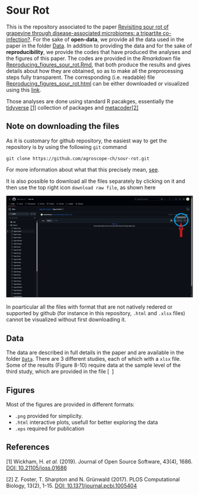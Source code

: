 # Sour Rot

This is the repository associated to the paper [Revisiting sour rot of grapevine through disease-associated microbiomes: a tripartite co-infection?](https://www.biorxiv.org/content/10.1101/2024.09.19.613941v1). For the sake of **open-data**, we provide all the data used in the paper in the folder [Data](https://github.com/agroscope-ch/sour-rot/tree/master/Data). 
In addition to providing the data and for the sake of **reproducibility**, we provide the codes that have produced the analyses and the figures of this paper. The codes are provided in the _Rmarkdown_ file [Reproducing_figures_sour_rot.Rmd](https://github.com/agroscope-ch/sour-rot/blob/master/Reproducing_figures_sour_rot.Rmd), that both produce the results and gives details about how they are obtained, so as to make all the preprocessing steps fully transparent. The corresponding (i.e. readable) file [Reproducing_figures_sour_rot.html](https://github.com/agroscope-ch/sour-rot/blob/master/Reproducing_figures_sour_rot.html) can be either downloaded or visualized using this [link](https://html-preview.github.io/?url=https://github.com/agroscope-ch/sour-rot/blob/master/Reproducing_figures_sour_rot.html).

Those analyses are done using standard R pacakges, essentially the [tidyverse](https://www.tidyverse.org/) [[1]](#1)  collection of packages and [metacoder](https://grunwaldlab.github.io/metacoder_documentation/index.html)[[2]](#2)

## Note on downloading the files

As it is customary for github repository, the easiest way to get the repository is by using the following `git` command

```
git clone https://github.com/agroscope-ch/sour-rot.git 
```
For more information about what that this precisely mean, [see](https://github.com/git-guides/git-clone).

It is also possible to download all the files separately by clicking on it and then use the top right icon `download raw file`, as shown here

![](./Figures/Download_file_github.png)

In poarticular all the files with format that are not natively redered or supported by github (for instance in this repository, `.html` and `.xlsx` files) cannot be visualized without first downloading it. 

## Data

The data are described in full details in the paper and are available in the folder [`Data`](https://github.com/agroscope-ch/sour-rot/tree/master/Data). There are 3 different studies, each of which with a `xlsx` file. Some of the results (Figure 8-10) require data at the sample level of the third study, which are provided in the file [` `]

## Figures

Most of the figures are provided in different formats: 

- `.png` provided for simplicity. 
- `.html` interactive plots, usefull for better exploring the data
- `.eps` required for publication


## References

<a id="1">[1]</a> 
Wickham, H. _et al._ (2019). 
Journal of Open Source Software, 43(4), 1686. [DOI: 10.21105/joss.01686](https://doi.org/10.21105/joss.01686)

<a id="2">[2]</a> 
Z. Foster, T. Sharpton and N. Grünwald (2017). 
PLOS Computational Biology, 13(2), 1-15. [DOI: 10.1371/journal.pcbi.1005404](https://journals.plos.org/ploscompbiol/article?id=10.1371/journal.pcbi.1005404)
